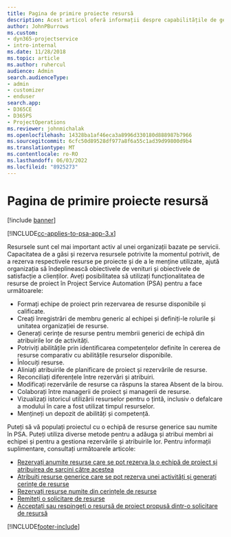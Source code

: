 ```yaml
---
title: Pagina de primire proiecte resursă
description: Acest articol oferă informații despre capabilitățile de gestionare a resurselor din Project Service Automation (PSA) pentru Dynamics 365.
author: JohnPBurrows
ms.custom:
- dyn365-projectservice
- intro-internal
ms.date: 11/28/2018
ms.topic: article
ms.author: ruhercul
audience: Admin
search.audienceType:
- admin
- customizer
- enduser
search.app:
- D365CE
- D365PS
- ProjectOperations
ms.reviewer: johnmichalak
ms.openlocfilehash: 14328ba1af46eca3a8996d330180d888987b7966
ms.sourcegitcommit: 6cfc50d89528df977a8f6a55c1ad39d99800d9b4
ms.translationtype: MT
ms.contentlocale: ro-RO
ms.lasthandoff: 06/03/2022
ms.locfileid: "8925273"
---
```

# <a name="resourcing-projects-home-page"></a>Pagina de primire proiecte resursă

[!include [banner](../includes/psa-now-project-operations.md)]

[!INCLUDE[cc-applies-to-psa-app-3.x](../includes/cc-applies-to-psa-app-3x.md)]

Resursele sunt cel mai important activ al unei organizații bazate pe servicii. Capacitatea de a găsi și rezerva resursele potrivite la momentul potrivit, de a rezerva respectivele resurse pe proiecte și de a le menține utilizate, ajută organizația să îndeplinească obiectivele de venituri și obiectivele de satisfacție a clienților. Aveți posibilitatea să utilizați funcționalitatea de resurse de proiect în Project Service Automation (PSA) pentru a face următoarele:

- Formați echipe de proiect prin rezervarea de resurse disponibile și calificate.
- Creați înregistrări de membru generic al echipei și definiți-le rolurile și unitatea organizației de resurse.
- Generați cerințe de resurse pentru membrii generici de echipă din atribuirile lor de activități.
- Potriviți abilitățile prin identificarea competențelor definite în cererea de resurse comparativ cu abilitățile resurselor disponibile.
- Înlocuiți resurse.
- Aliniați atribuirile de planificare de proiect și rezervările de resurse.
- Reconciliați diferențele între rezervări și atribuiri.
- Modificați rezervările de resurse ca răspuns la starea Absent de la birou.
- Colaborați între managerii de proiect și managerii de resurse.
- Vizualizați istoricul utilizării resurselor pentru o țintă, inclusiv o defalcare a modului în care a fost utilizat timpul resurselor.
- Mențineți un depozit de abilități și competență.


Puteți să vă populați proiectul cu o echipă de resurse generice sau numite în PSA. Puteți utiliza diverse metode pentru a adăuga și atribui membri ai echipei și pentru a gestiona rezervările și atribuirile lor. Pentru informații suplimentare, consultați următoarele articole:

- [Rezervați anumite resurse care se pot rezerva la o echipă de proiect și atribuirea de sarcini către acestea](assign-named-bookable-resource.md)
- [Atribuiți resurse generice care se pot rezerva unei activități și generați cerințe de resurse](assign-generic-bookable-resource.md)
- [Rezervați resurse numite din cerințele de resurse](book-named-resource.md)
- [Remiteți o solicitare de resurse](submit-resource-request.md)
- [Acceptați sau respingeți o resursă de proiect propusă dintr-o solicitare de resursă](accept-reject-proposed-resource.md)


[!INCLUDE[footer-include](../includes/footer-banner.md)]
